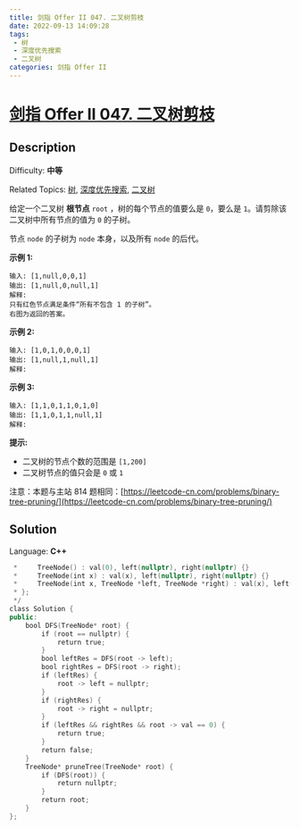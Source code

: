 ```yaml
---
title: 剑指 Offer II 047. 二叉树剪枝
date: 2022-09-13 14:09:28
tags:
 - 树
 - 深度优先搜索
 - 二叉树
categories: 剑指 Offer II
---
```


# [剑指 Offer II 047\. 二叉树剪枝](https://leetcode.cn/problems/pOCWxh/)

## Description

Difficulty: **中等**  

Related Topics: [树](https://leetcode.cn/tag/tree/), [深度优先搜索](https://leetcode.cn/tag/depth-first-search/), [二叉树](https://leetcode.cn/tag/binary-tree/)


给定一个二叉树 **根节点** `root` ，树的每个节点的值要么是 `0`，要么是 `1`。请剪除该二叉树中所有节点的值为 `0` 的子树。

节点 `node` 的子树为 `node` 本身，以及所有 `node` 的后代。

**示例 1:**

```
输入: [1,null,0,0,1]
输出: [1,null,0,null,1] 
解释: 
只有红色节点满足条件“所有不包含 1 的子树”。
右图为返回的答案。

```

**示例 2:**

```
输入: [1,0,1,0,0,0,1]
输出: [1,null,1,null,1]
解释: 

```

**示例 3:**

```
输入: [1,1,0,1,1,0,1,0]
输出: [1,1,0,1,1,null,1]
解释: 

```

**提示:**

*   二叉树的节点个数的范围是 `[1,200]`
*   二叉树节点的值只会是 `0` 或 `1`

注意：本题与主站 814 题相同：[https://leetcode-cn.com/problems/binary-tree-pruning/](https://leetcode-cn.com/problems/binary-tree-pruning/)


## Solution

Language: **C++**

```c++
 *     TreeNode() : val(0), left(nullptr), right(nullptr) {}
 *     TreeNode(int x) : val(x), left(nullptr), right(nullptr) {}
 *     TreeNode(int x, TreeNode *left, TreeNode *right) : val(x), left(left), right(right) {}
 * };
 */
class Solution {
public:
    bool DFS(TreeNode* root) {
        if (root == nullptr) {
            return true;
        }
        bool leftRes = DFS(root -> left);
        bool rightRes = DFS(root -> right);
        if (leftRes) {
            root -> left = nullptr;
        }
        if (rightRes) {
            root -> right = nullptr;
        }
        if (leftRes && rightRes && root -> val == 0) {
            return true;
        }
        return false;
    }
    TreeNode* pruneTree(TreeNode* root) {
        if (DFS(root)) {
            return nullptr;
        }
        return root;
    }
};
```